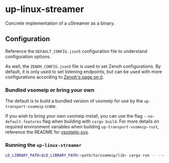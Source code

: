 # up-linux-streamer

Concrete implementation of a uStreamer as a binary.

## Configuration

Reference the `DEFAULT_CONFIG.json5` configuration file to understand configuration options.

As well, the `ZENOH_CONFIG.json5` file is used to set Zenoh configurations. By default, it is only used to set listening endpoints, but can be used with more configurations according to [Zenoh's page on it](https://zenoh.io/docs/manual/configuration/#configuration-files).

### Bundled vsomeip or bring your own

The default is to build a bundled version of vsomeip for use by the `up-transport-vsomeip` crate.

If you wish to bring your own vsomeip install, you can use the flag `--no-default-features` flag when building with `cargo build`. For more details on required environment variables when building `up-transport-vsomeip-rust`, reference the README for [vsomeip-sys](https://github.com/eclipse-uprotocol/up-transport-vsomeip-rust/tree/main/vsomeip-sys).

### Running the `up-linux-streamer`

```bash
LD_LIBRARY_PATH=$LD_LIBRARY_PATH:<path/to/vsomeip/lib> cargo run -- --config up-linux-streamer/DEFAULT_CONFIG.json5
```
